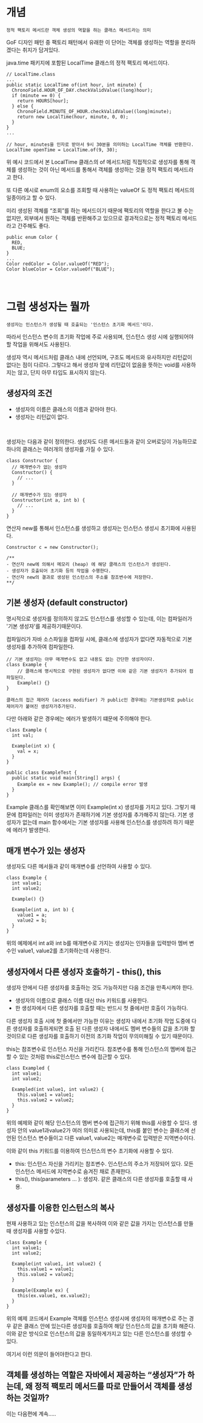 # 개념
    정적 팩토리 메서드란 객체 생성의 역할을 하는 클래스 메서드라는 의미
GoF 디자인 패턴 중 팩토리 패턴에서 유래한 이 단어는 객체를 생성하는 역할을 분리하겠다는 취지가 담겨있다.

java.time 패키지에 포함된 LocalTime 클래스의 정적 팩토리 메서드이다.
```
// LocalTime.class
...
public static LocalTime of(int hour, int minute) {
  ChronoField.HOUR_OF_DAY.checkValidValue((long)hour);
  if (minute == 0) {
    return HOURS[hour];
  } else {
    ChronoField.MINUTE_OF_HOUR.checkValidValue((long)minute);
    return new LocalTime(hour, minute, 0, 0);
  }
}
...

// hour, minutes을 인자로 받아서 9시 30분을 의미하는 LocalTime 객체를 반환한다.
LocalTime openTime = LocalTime.of(9, 30);
```

위 예시 코드에서 본 LocalTime 클래스의 of 메서드처럼 직접적으로 생성자를 통해 객체를 생성하는 것이 아닌 메서드를 통해서 객체를 생성하는 것을 정적 팩토리 메서드라고 한다.

또 다른 예시로 enum의 요소를 조회할 때 사용하는 valueOf 도 정적 팩토리 메서드의 일종이라고 할 수 있다.

미리 생성된 객체를 “조회”를 하는 메서드이기 때문에 팩토리의 역할을 한다고 볼 수는 없지만, 외부에서 원하는 객체를 반환해주고 있으므로 결과적으로는 정적 팩토리 메서드라고 간주해도 좋다.

```
public enum Color {
  RED,
  BLUE;
}
...
Color redColor = Color.valueOf("RED");
Color blueColor = Color.valueOf("BLUE");
```

<br>

# 그럼 생성자는 뭘까
    생성자는 인스턴스가 생성될 때 호출되는 '인스턴스 초기화 메서드'이다. 

따라서 인스턴스 변수의 초기화 작업에 주로 사용되며, 인스턴스 생성 시에 실행되어야 할 작업을 위해서도 사용된다.

생성자 역시 메서드처럼 클래스 내에 선언되며, 구조도 메서드와 유사하지만 리턴값이 없다는 점이 다르다. 
그렇다고 해서 생성자 앞에 리턴값이 없음을 뜻하는 void를 사용하지는 않고, 단지 아무 타입도 표시하지 않는다. 


## 생성자의 조건
- 생성자의 이름은 클래스의 이름과 같아야 한다.
- 생성자는 리턴값이 없다.

<br>

생성자는 다음과 같이 정의한다. 생성자도 다른 메서드들과 같이 오버로딩이 가능하므로 하나의 클래스는 여러개의 생성자를 가질 수 있다.

```
class Constructor {
  // 매개변수가 없는 생성자
  Constructor() {
  	// ...
  }

  // 매개변수가 있는 생성자
  Constructor(int a, int b) {
  	// ...
  }
}
```

연산자 new를 통해서 인스턴스를 생성하고 생성자는 인스턴스 생성시 초기화에 사용된다.

```
Constructor c = new Constructor();

/**
- 연산자 new에 의해서 메모리 (heap) 에 해당 클래스의 인스턴스가 생성된다.
- 생성자가 호출되어 초기화 등의 작업을 수행한다.
- 연산자 new의 결과로 생성된 인스턴스의 주소를 참조변수에 저장한다.
**/

```

## 기본 생성자 (default constructor)
명시적으로 생성자를 정의하지 않고도 인스턴스를 생성할 수 있는데, 이는 컴파일러가 '기본 생성자'를 제공하기때문이다.

컴파일러가 자바 소스파일을 컴파일 시에, 클래스에 생성자가 없다면 자동적으로 기본 생성자를  추가하여 컴파일한다.

```
// 기본 생성자는 아무 매개변수도 없고 내용도 없는 간단한 생성자이다.
class Example {
	// 클래스에 명시적으로 구현된 생성자가 없다면 이와 같은 기본 생성자가 추가되어 컴파일된다.
	Example() {}
}
```

    클래스의 접근 제어자 (access modifier) 가 public인 경우에는 기본생성자로 public 제어자가 붙여진 생성자가추가된다.

 

다만 아래와 같은 경우에는 에러가 발생하기 떄문에 주의해야 한다.

```
class Example {
  int val;

  Example(int x) {
  	val = x;
  }
}

public class ExampleTest {
  public static void main(String[] args) {
  	Example ex = new Example(); // compile error 발생
  }
}
```

Example 클래스를 확인해보면 이미 Example(int x) 생성자를 가지고 있다. 그렇기 때문에 컴파일러는 이미 생성자가 존재하기에 기본 생성자를 추가해주지 않는다. 기본 생성자가 없는데 main 함수에서는 기본 생성자를 사용해 인스턴스를 생성하려 하기 때문에 에러가 발생한다.

## 매개 변수가 있는 생성자
생성자도 다른 메서들과 같이 매개변수를 선언하여 사용할 수 있다.

```
class Example {
  int value1;
  int value2;

  Example() {}

  Example(int a, int b) {
    value1 = a;
    value2 = b;
  }
}
```

위의 예제에서 int a와 int b를 매개변수로 가지는 생성자는 인자들을 입력받아 멤버 변수인 value1, value2를 초기화하는데 사용한다.

## 생성자에서 다른 생성자 호출하기 - this(), this
생성자 안에서 다른 생성자를 호출하는 것도 가능하지만 다음 조건을 만족시켜야 한다.

- 생성자의 이름으로 클래스 이름 대신 this 키워드를 사용한다.
- 한 생성자에서 다른 생성자를 호출할 때는 반드시 첫 줄에서만 호출이 가능하다.

다른 생성자 호출 시에 첫 줄에서만 가능한 이유는 생성자 내에서 초기화 작업 도중에 다른 생성자를 호출하게되면 호출 된 다른 생성자 내에서도 멤버 변수들의 값을 초기화 할 것이므로 다른 생성자를 호출하기 이전의 초기화 작업이 무의미해질 수 있기 때문이다.

this는 참조변수로 인스턴스 자신을 가리킨다. 참조변수를 통해 인스턴스의 멤버에 접근할 수 있는 것처럼 this로인스턴스 변수에 접근할 수 있다.

```
class Exampled {
  int value1;
  int value2;

  Exampled(int value1, int value2) {
    this.value1 = value1;
    this.value2 = value2;
  }
}
```
위의 예제와 같이 해당 인스턴스의 멤버 변수에 접근하기 위해 this를 사용할 수 있다. 생성자 안의 value1과value2가 여러 의미로 사용되는데, this를 붙인 변수는 클래스에 선언된 인스턴스 변수들이고 다른 value1, value2는 매개변수로 입력받은 지역변수이다.

이와 같이 this 키워드를 이용하여 인스턴스의 변수 초기화에 사용할 수 있다.
 
- this: 인스턴스 자신을 가리키는 참조변수. 인스턴스의 주소가 저장되어 있다. 모든 인스턴스 메서드에 지역변수로 숨겨진 채로 존재한다. 
- this(), this(parameters ... ): 생성자. 같은 클래스의 다른 생성자를 호출할 때 사용.

## 생성자를 이용한 인스턴스의 복사

현재 사용하고 있는 인스턴스의 값을 복사하여 이와 같은 값을 가지는 인스턴스를 만들 때 생성자를 사용할 수있다.

```
class Example {
  int value1;
  int value2;

  Example(int value1, int value2) {
    this.value1 = value1;
    this.value2 = value2;
  }

  Example(Example ex) {
	this(ex.value1, ex.value2);
  }
}
```

위의 예제 코드에서 Example 객체를 인스턴스 생성시에 생성자의 매개변수로 주는 경우 같은 클래스 안에 있는다른 생성자를 호출하여 해당 인스턴스의 값을 초기화 해준다. 이와 같은 방식으로 인스턴스의 값을 동일하게가지고 있는 다른 인스턴스를 생성할 수 있다.

여기서 이런 의문이 들어야한다고 한다.

## 객체를 생성하는 역할은 자바에서 제공하는 “생성자”가 하는데, 왜 정적 팩토리 메서드를 따로 만들어서 객체를 생성하는 것일까?

이는 다음편에 계속.....